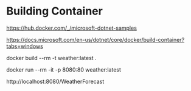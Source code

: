 # Building Container

https://hub.docker.com/_/microsoft-dotnet-samples

https://docs.microsoft.com/en-us/dotnet/core/docker/build-container?tabs=windows

docker build --rm -t weather:latest .

docker run --rm -it -p 8080:80 weather:latest

http://localhost:8080/WeatherForecast